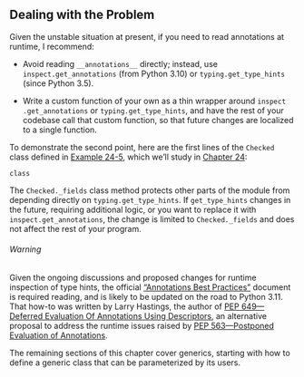 ## Dealing with the Problem

Given the unstable situation at present, if you need to read annotations at runtime, I recommend:

- Avoid reading `__annotations__` directly; instead, use `inspect.get_annotations` (from Python 3.10) or `typing.get_type_hints` (since Python 3.5).
    
- Write a custom function of your own as a thin wrapper around `in​spect​.get_annotations` or `typing.get_type_hints`, and have the rest of your codebase call that custom function, so that future changes are localized to a single function.
    

To demonstrate the second point, here are the first lines of the `Checked` class defined in [Example 24-5](ch24.html#checked_class_top_ex), which we’ll study in [Chapter 24](ch24.html#class_metaprog):

```
class
```

The `Checked._fields` class method protects other parts of the module from depending directly on `typing.get_type_hints`. If `get_type_hints` changes in the future, requiring additional logic, or you want to replace it with `inspect.get_annotations`, the change is limited to `Checked._fields` and does not affect the rest of your program.

###### Warning

Given the ongoing discussions and proposed changes for runtime inspection of type hints, the official [“Annotations Best Practices”](https://fpy.li/15-28) document is required reading, and is likely to be updated on the road to Python 3.11. That how-to was written by Larry Hastings, the author of [PEP 649—Deferred Evaluation Of Annotations Using Descriptors](https://fpy.li/pep649), an alternative proposal to address the runtime issues raised by [PEP 563—Postponed Evaluation of Annotations](https://fpy.li/pep563).

The remaining sections of this chapter cover generics, starting with how to define a generic class that can be parameterized by its users.